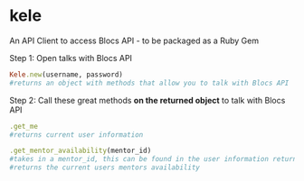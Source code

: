 # kele

An API Client to access Blocs API - to be packaged as a Ruby Gem

Step 1: Open talks with Blocs API

```Ruby
Kele.new(username, password)
#returns an object with methods that allow you to talk with Blocs API
```

Step 2: Call these great methods **on the returned object** to talk with Blocs API

```Ruby
.get_me
#returns current user information
```

```Ruby
.get_mentor_availability(mentor_id)
#takes in a mentor_id, this can be found in the user information returned by the get_me method
#returns the current users mentors availability
```